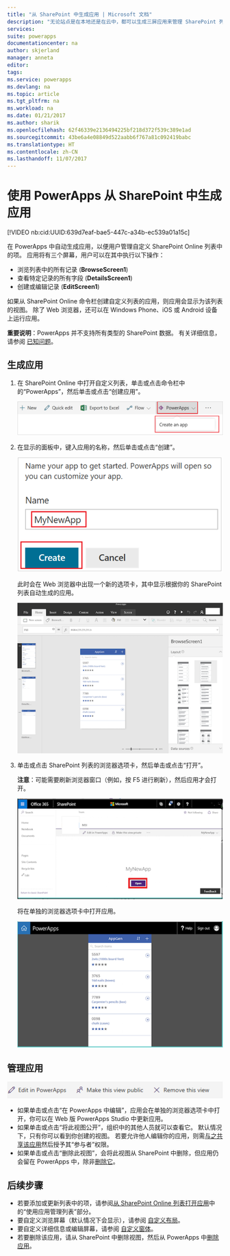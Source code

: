 ```yaml
---
title: "从 SharePoint 中生成应用 | Microsoft 文档"
description: "无论站点是在本地还是在云中，都可以生成三屏应用来管理 SharePoint 列表中的项。"
services: 
suite: powerapps
documentationcenter: na
author: skjerland
manager: anneta
editor: 
tags: 
ms.service: powerapps
ms.devlang: na
ms.topic: article
ms.tgt_pltfrm: na
ms.workload: na
ms.date: 01/21/2017
ms.author: sharik
ms.openlocfilehash: 62f46339e2136494225bf218d372f539c389e1ad
ms.sourcegitcommit: 43be6a4e08849d522aabb6f767a81c092419babc
ms.translationtype: HT
ms.contentlocale: zh-CN
ms.lasthandoff: 11/07/2017
---
```

# <a name="generate-an-app-from-within-sharepoint-using-powerapps"></a>使用 PowerApps 从 SharePoint 中生成应用
[!VIDEO nb:cid:UUID:639d7eaf-bae5-447c-a34b-ec539a01a15c]


在 PowerApps 中自动生成应用，以便用户管理自定义 SharePoint Online 列表中的项。 应用将有三个屏幕，用户可以在其中执行以下操作：

* 浏览列表中的所有记录 (**BrowseScreen1**)
* 查看特定记录的所有字段 (**DetailsScreen1**)
* 创建或编辑记录 (**EditScreen1**)

如果从 SharePoint Online 命令栏创建自定义列表的应用，则应用会显示为该列表的视图。 除了 Web 浏览器，还可以在 Windows Phone、iOS 或 Android 设备上运行应用。

**重要说明**：PowerApps 并不支持所有类型的 SharePoint 数据。 有关详细信息，请参阅 [已知问题](connections/connection-sharepoint-online.md#known-issues)。

## <a name="generate-an-app"></a>生成应用
1. 在 SharePoint Online 中打开自定义列表，单击或点击命令栏中的“PowerApps”，然后单击或点击“创建应用”。
   
    ![](./media/generate-app-from-sharepoint-list-interface/generate-new-app.png)
2. 在显示的面板中，键入应用的名称，然后单击或点击“创建”。
   
    ![](./media/generate-app-from-sharepoint-list-interface/enter-app-name.png)
   
    此时会在 Web 浏览器中出现一个新的选项卡，其中显示根据你的 SharePoint 列表自动生成的应用。
   
    ![](./media/generate-app-from-sharepoint-list-interface/powerapp-studio-for-web.png)  
3. 单击或点击 SharePoint 列表的浏览器选项卡，然后单击或点击“打开”。
   
    **注意**：可能需要刷新浏览器窗口（例如，按 F5 进行刷新），然后应用才会打开。
   
    ![](./media/generate-app-from-sharepoint-list-interface/open-app-in-browser.png)
   
    将在单独的浏览器选项卡中打开应用。
   
    ![](./media/generate-app-from-sharepoint-list-interface/open-app.png)

## <a name="manage-the-app"></a>管理应用
![](./media/generate-app-from-sharepoint-list-interface/command-bar.png)

* 如果单击或点击“在 PowerApps 中编辑”，应用会在单独的浏览器选项卡中打开，你可以在 Web 版 PowerApps Studio 中更新应用。
* 如果单击或点击“将此视图公开”，组织中的其他人员就可以查看它。 默认情况下，只有你可以看到你创建的视图。 若要允许他人编辑你的应用，则需[与之共享该应用](share-app.md)然后授予其“参与者”权限。
* 如果单击或点击“删除此视图”，会将此视图从 SharePoint 中删除，但应用仍会留在 PowerApps 中，除非[删除它](delete-app.md)。

## <a name="next-steps"></a>后续步骤
* 若要添加或更新列表中的项，请参阅[从 SharePoint Online 列表打开应用](open-app-embedded-in-sharepoint.md)中的“使用应用管理列表”部分。
* 要自定义浏览屏幕（默认情况下会显示），请参阅 [自定义布局](customize-layout-sharepoint.md)。
* 要自定义详细信息或编辑屏幕，请参阅 [自定义窗体](customize-forms-sharepoint.md)。
* 若要删除该应用，请从 SharePoint 中删除视图，然后从 PowerApps 中[删除应用](delete-app.md)。

